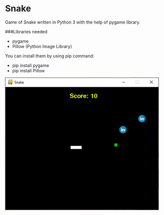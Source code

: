 # Snake

Game of Snake written in Python 3 with the help of pygame library.

###Libraries needed
* pygame
* Pillow (Python Image Library)

 You can install them by using pip command:
 * pip install pygame
 * pip install Pillow


![picture](resources/image.png)

